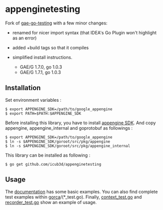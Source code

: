 appenginetesting
===============

Fork of [gae-go-testing](https://github.com/tenntenn/gae-go-testing) with a few minor changes:
- renamed for nicer import syntax (that IDEA's Go Plugin won't highlight as an error)
- added +build tags so that it compiles
- simplified install instructions. 

    * GAE/G 1.7.0, go 1.0.3
    * GAE/G 1.7.1, go 1.0.3

Installation
------------

Set environment variables :

    $ export APPENGINE_SDK=/path/to/google_appengine
    $ export PATH=$PATH:$APPENGINE_SDK

Before installing this library, you have to install
[appengine SDK](https://developers.google.com/appengine/downloads#Google_App_Engine_SDK_for_Go).
And copy appengine, appengine_internal and goprotobuf as followings :

    $ export APPENGINE_SDK=/path/to/google_appengine
    $ ln -s $APPENGINE_SDK/goroot/src/pkg/appengine
    $ ln -s $APPENGINE_SDK/goroot/src/pkg/appengine_internal


This library can be installed as following :

    $ go get github.com/icub3d/appenginetesting


Usage
-----

The
[documentation](http://godoc.org/github.com/icub3d/appenginetesting)
has some basic examples.  You can also find complete test examples
within [gorca](https://github.com/icub3d/gorca)/(*_test.go). Finally,
[context_test.go](https://github.com/icub3d/appenginetesting/blob/master/context_test.go)
and
[recorder_test.go](https://github.com/icub3d/appenginetesting/blob/master/recorder_test.go)
show an example of usage.
